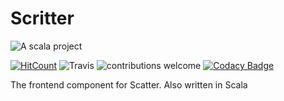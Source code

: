 Scritter
===
![A scala project](https://i.imgur.com/VdpZ4YQ.png)


[![HitCount](http://hits.dwyl.io/sguzman/Scritter.svg)](http://hits.dwyl.io/sguzman/Scritter)
![Travis](https://travis-ci.org/sguzman/Scritter.svg?branch=master)
![contributions welcome](https://img.shields.io/badge/contributions-welcome-brightgreen.svg?style=flat)
[![Codacy Badge](https://api.codacy.com/project/badge/Grade/da938a2614e44ade8833fe8905e2c407)](https://www.codacy.com/app/guzmansalv/Scritter?utm_source=github.com&amp;utm_medium=referral&amp;utm_content=sguzman/Scritter&amp;utm_campaign=Badge_Grade)

The frontend component for Scatter. Also written in Scala
